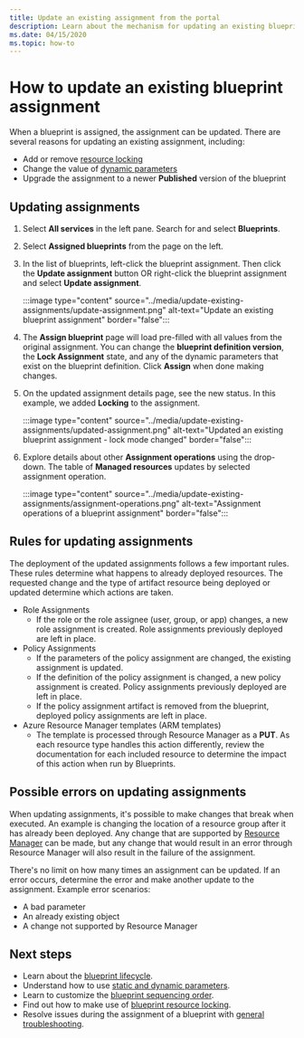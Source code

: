 ```yaml
---
title: Update an existing assignment from the portal
description: Learn about the mechanism for updating an existing blueprint assignment from the portal in Azure Blueprints.
ms.date: 04/15/2020
ms.topic: how-to
---
```

# How to update an existing blueprint assignment

When a blueprint is assigned, the assignment can be updated. There are several reasons for updating
an existing assignment, including:

- Add or remove [resource locking](../concepts/resource-locking.md)
- Change the value of [dynamic parameters](../concepts/parameters.md#dynamic-parameters)
- Upgrade the assignment to a newer **Published** version of the blueprint

## Updating assignments

1. Select **All services** in the left pane. Search for and select **Blueprints**.

1. Select **Assigned blueprints** from the page on the left.

1. In the list of blueprints, left-click the blueprint assignment. Then click the **Update
   assignment** button OR right-click the blueprint assignment and select **Update assignment**.

   :::image type="content" source="../media/update-existing-assignments/update-assignment.png" alt-text="Update an existing blueprint assignment" border="false":::

1. The **Assign blueprint** page will load pre-filled with all values from the original assignment.
   You can change the **blueprint definition version**, the **Lock Assignment** state, and any of
   the dynamic parameters that exist on the blueprint definition. Click **Assign** when done making
   changes.

1. On the updated assignment details page, see the new status. In this example, we added **Locking**
   to the assignment.

   :::image type="content" source="../media/update-existing-assignments/updated-assignment.png" alt-text="Updated an existing blueprint assignment - lock mode changed" border="false":::

1. Explore details about other **Assignment operations** using the drop-down. The table of **Managed
   resources** updates by selected assignment operation.

   :::image type="content" source="../media/update-existing-assignments/assignment-operations.png" alt-text="Assignment operations of a blueprint assignment" border="false":::

## Rules for updating assignments

The deployment of the updated assignments follows a few important rules. These rules determine what
happens to already deployed resources. The requested change and the type of artifact resource being
deployed or updated determine which actions are taken.

- Role Assignments
  - If the role or the role assignee (user, group, or app) changes, a new role assignment is
    created. Role assignments previously deployed are left in place.
- Policy Assignments
  - If the parameters of the policy assignment are changed, the existing assignment is updated.
  - If the definition of the policy assignment is changed, a new policy assignment is created.
    Policy assignments previously deployed are left in place.
  - If the policy assignment artifact is removed from the blueprint, deployed policy assignments are
    left in place.
- Azure Resource Manager templates (ARM templates)
  - The template is processed through Resource Manager as a **PUT**. As each resource type handles
    this action differently, review the documentation for each included resource to determine the
    impact of this action when run by Blueprints.

## Possible errors on updating assignments

When updating assignments, it's possible to make changes that break when executed. An example is
changing the location of a resource group after it has already been deployed. Any change that are
supported by [Resource Manager](../../../azure-resource-manager/management/overview.md) can be made,
but any change that would result in an error through Resource Manager will also result in the
failure of the assignment.

There's no limit on how many times an assignment can be updated. If an error occurs, determine the
error and make another update to the assignment.  Example error scenarios:

- A bad parameter
- An already existing object
- A change not supported by Resource Manager

## Next steps

- Learn about the [blueprint lifecycle](../concepts/lifecycle.md).
- Understand how to use [static and dynamic parameters](../concepts/parameters.md).
- Learn to customize the [blueprint sequencing order](../concepts/sequencing-order.md).
- Find out how to make use of [blueprint resource locking](../concepts/resource-locking.md).
- Resolve issues during the assignment of a blueprint with [general troubleshooting](../troubleshoot/general.md).